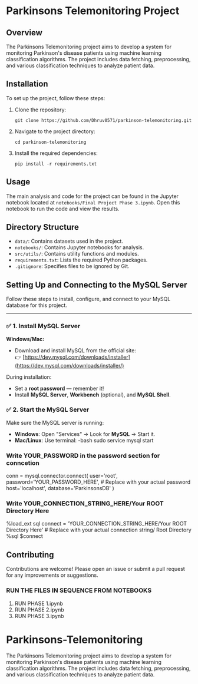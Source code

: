 # Parkinsons Telemonitoring Project

## Overview
The Parkinsons Telemonitoring project aims to develop a system for monitoring Parkinson's disease patients using machine learning classification algorithms. The project includes data fetching, preprocessing, and various classification techniques to analyze patient data.

## Installation
To set up the project, follow these steps:

1. Clone the repository:
   ```
   git clone https://github.com/Dhruv0571/parkinson-telemonitoring.git
   ```
2. Navigate to the project directory:
   ```
   cd parkinson-telemonitoring
   ```
3. Install the required dependencies:
   ```
   pip install -r requirements.txt
   ```

## Usage
The main analysis and code for the project can be found in the Jupyter notebook located at `notebooks/Final Project Phase 3.ipynb`. Open this notebook to run the code and view the results.

## Directory Structure
- `data/`: Contains datasets used in the project.
- `notebooks/`: Contains Jupyter notebooks for analysis.
- `src/utils/`: Contains utility functions and modules.
- `requirements.txt`: Lists the required Python packages.
- `.gitignore`: Specifies files to be ignored by Git.


## Setting Up and Connecting to the MySQL Server 
Follow these steps to install, configure, and connect to your MySQL database for this project.

---

### ✅ 1. Install MySQL Server

**Windows/Mac:**
- Download and install MySQL from the official site:  
  👉 [https://dev.mysql.com/downloads/installer](https://dev.mysql.com/downloads/installer/)

During installation:
- Set a **root password** — remember it!
- Install **MySQL Server**, **Workbench** (optional), and **MySQL Shell**.

### ✅ 2. Start the MySQL Server

Make sure the MySQL server is running:

- **Windows**: Open "Services" → Look for **MySQL** → Start it.
- **Mac/Linux**: Use terminal: 
-bash
sudo service mysql start

 ### Write YOUR_PASSWORD in the password section for conncetion 
 conn = mysql.connector.connect(
    user='root',
    password='YOUR_PASSWORD_HERE',  # Replace with your actual password
    host='localhost',
    database='ParkinsonsDB'
)
 ### Write YOUR_CONNECTION_STRING_HERE/Your ROOT Directory Here 
 %load_ext sql
connect = 'YOUR_CONNECTION_STRING_HERE/Your ROOT Directory Here'  # Replace with your actual connection string/ Root Directory
%sql $connect

## Contributing
Contributions are welcome! Please open an issue or submit a pull request for any improvements or suggestions.
### RUN THE FILES IN SEQUENCE FROM NOTEBOOKS 
 1) RUN PHASE 1.ipynb 
 2) RUN PHASE 2.ipynb 
 3) RUN PHASE 3.ipynb 

# Parkinsons-Telemonitoring
The Parkinsons Telemonitoring project aims to develop a system for monitoring Parkinson's disease patients using machine learning classification algorithms. The project includes data fetching, preprocessing, and various classification techniques to analyze patient data.
